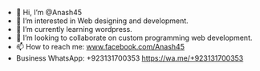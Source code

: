 - 👋 Hi, I’m @Anash45
- 👀 I’m interested in Web designing and development.
- 🌱 I’m currently learning wordpress.
- 💞️ I’m looking to collaborate on custom programming web development.
- 📫 How to reach me: www.facebook.com/Anash45
- Business WhatsApp: +923131700353 https://wa.me/+923131700353

<!---
Anash45/Anash45 is a ✨ special ✨ repository because its `README.md` (this file) appears on your GitHub profile.
You can click the Preview link to take a look at your changes.
--->
